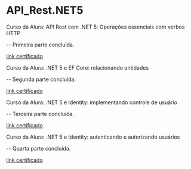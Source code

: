 # API_Rest.NET5

Curso da Alura: API Rest com .NET 5: Operações essenciais com verbos HTTP

-- Primeira parte concluída.

 <a href = "https://cursos.alura.com.br/certificate/igortudisco/api-rest-net-5-operacoes-verbos-http"> link certificado </a>

Curso da Alura: .NET 5 e EF Core: relacionando entidades

-- Segunda parte concluída.

 <a href = "https://cursos.alura.com.br/certificate/65e8d072-b45f-4c34-9b29-c1c03ac660e3"> link certificado</a>

Curso da Alura: .NET 5 e Identity: implementando controle de usuário

-- Terceira parte concluída.

 <a href = "https://cursos.alura.com.br/certificate/4f4c2f4b-fd76-4631-b304-37197ddb0cc2"> link certificado</a>

 Curso da Alura: .NET 5 e Identity: autenticando e autorizando usuários

-- Quarta parte concluída.

 <a href = "https://cursos.alura.com.br/certificate/igortudisco/net-5-identity-autenticando-autorizando-usuarios"> link certificado</a>
